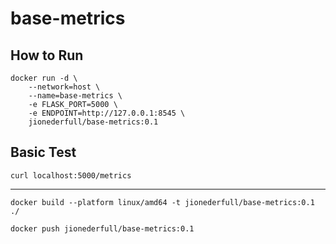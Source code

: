 # base-metrics

## How to Run
```
docker run -d \
    --network=host \
    --name=base-metrics \
    -e FLASK_PORT=5000 \
    -e ENDPOINT=http://127.0.0.1:8545 \
    jionederfull/base-metrics:0.1
```

## Basic Test
```
curl localhost:5000/metrics
```



---

```
docker build --platform linux/amd64 -t jionederfull/base-metrics:0.1 ./
```
```
docker push jionederfull/base-metrics:0.1
```
